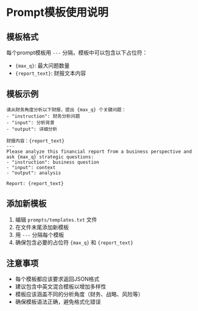 # Prompt模板使用说明

## 模板格式

每个prompt模板用 `---` 分隔，模板中可以包含以下占位符：

- `{max_q}`: 最大问题数量
- `{report_text}`: 财报文本内容

## 模板示例

```
请从财务角度分析以下财报，提出 {max_q} 个关键问题：
- "instruction": 财务分析问题
- "input": 分析背景
- "output": 详细分析

财报内容：{report_text}
---
Please analyze this financial report from a business perspective and ask {max_q} strategic questions:
- "instruction": business question
- "input": context
- "output": analysis

Report: {report_text}
```

## 添加新模板

1. 编辑 `prompts/templates.txt` 文件
2. 在文件末尾添加新模板
3. 用 `---` 分隔每个模板
4. 确保包含必要的占位符 `{max_q}` 和 `{report_text}`

## 注意事项

- 每个模板都应该要求返回JSON格式
- 建议包含中英文混合模板以增加多样性
- 模板应该涵盖不同的分析角度（财务、战略、风险等）
- 确保模板语法正确，避免格式化错误 